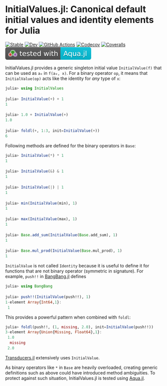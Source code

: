 # InitialValues.jl: Canonical default initial values and identity elements for Julia

[![Stable](https://img.shields.io/badge/docs-stable-blue.svg)](https://juliafolds.github.io/InitialValues.jl/stable)
[![Dev](https://img.shields.io/badge/docs-dev-blue.svg)](https://juliafolds.github.io/InitialValues.jl/dev)
[![GitHub Actions](https://github.com/JuliaFolds/InitialValues.jl/workflows/Run%20tests/badge.svg)](https://github.com/JuliaFolds/InitialValues.jl/actions?query=workflow%3ARun+tests)
[![Codecov](https://codecov.io/gh/JuliaFolds/InitialValues.jl/branch/master/graph/badge.svg)](https://codecov.io/gh/JuliaFolds/InitialValues.jl)
[![Coveralls](https://coveralls.io/repos/github/JuliaFolds/InitialValues.jl/badge.svg?branch=master)](https://coveralls.io/github/JuliaFolds/InitialValues.jl?branch=master)
[![Aqua QA](https://raw.githubusercontent.com/JuliaTesting/Aqua.jl/master/badge.svg)](https://github.com/JuliaTesting/Aqua.jl)

InitialValues.jl provides a generic singleton initial value `InitialValue(f)`
that can be used as `a₀` in `f(a₀, x)`.  For a binary operator `op`,
it means that `InitialValue(op)` acts like the identity for _any_ type of `x`:

```julia
julia> using InitialValues

julia> InitialValue(+) + 1
1

julia> 1.0 + InitialValue(+)
1.0

julia> foldl(+, 1:3, init=InitialValue(+))
6
```

Following methods are defined for the binary operators in `Base`:

```julia
julia> InitialValue(*) * 1
1

julia> InitialValue(&) & 1
1

julia> InitialValue(|) | 1
1

julia> min(InitialValue(min), 1)
1

julia> max(InitialValue(max), 1)
1

julia> Base.add_sum(InitialValue(Base.add_sum), 1)
1

julia> Base.mul_prod(InitialValue(Base.mul_prod), 1)
1
```

`InitialValue` is not called `Identity` because it is useful to define it for
functions that are not binary operator (symmetric in signature).  For
example, `push!!` in [BangBang.jl](https://github.com/JuliaFolds/BangBang.jl)
defines

``````julia
julia> using BangBang

julia> push!!(InitialValue(push!!), 1)
1-element Array{Int64,1}:
 1
``````

This provides a powerful pattern when combined with `foldl`:

``````julia
julia> foldl(push!!, (1, missing, 2.0), init=InitialValue(push!!))
3-element Array{Union{Missing, Float64},1}:
 1.0
  missing
 2.0
``````

[Transducers.jl](https://github.com/JuliaFolds/Transducers.jl) extensively
uses `InitialValue`.

As binary operators like `*` in `Base` are heavily overloaded,
creating generic definitions such as above could have introduced
method ambiguities.  To protect against such situation, InitialValues.jl is
tested using [Aqua.jl](https://github.com/tkf/Aqua.jl).
